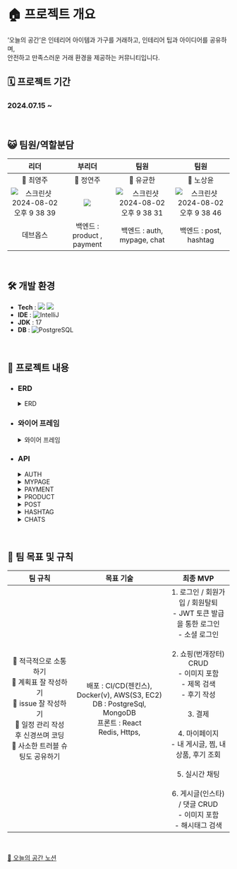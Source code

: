# 🏠 프로젝트 개요
‘오늘의 공간’은 인테리어 아이템과 가구를 거래하고, 인테리어 팁과 아이디어를 공유하며, <br>
안전하고 만족스러운 거래 환경을 제공하는 커뮤니티입니다.
<br>

## 🗓️ 프로젝트 기간
### 2024.07.15 ~ 
<br>

## 😺 팀원/역할분담
|    리더    |    부리더    |    팀원    |    팀원    |                             
|:----:|:----:|:----:|:----:|
|    🌌 최영주    |    🐶 정연주    |    🐯 유균한    |    🦁 노상윤    |
|    ![스크린샷 2024-08-02 오후 9 38 39](https://github.com/user-attachments/assets/b4a66f0d-1384-4c31-a0be-5fefca8838dc)|<img src="https://github.com/user-attachments/assets/481a5a70-4a5c-4674-a7d3-9789081eb5d0">|![스크린샷 2024-08-02 오후 9 38 31](https://github.com/user-attachments/assets/62184f6a-a762-4270-a8f7-850cf351cb57)|  ![스크린샷 2024-08-02 오후 9 38 46](https://github.com/user-attachments/assets/4fc32d59-17e4-48f1-b230-ad1bf4014d3a)    |
|    데브옵스    |   백엔드 : product , payment   |    백엔드 : auth, mypage, chat    |    백엔드 : post, hashtag    |



<br>

## 🛠️ 개발 환경
*  __Tech__ : <img src="https://img.shields.io/badge/Java-007396?style=flat-square&logo=Java&logoColor=white">  <img src="https://img.shields.io/badge/Spring-6DB33F?style=flat-square&logo=Spring&logoColor=white"/>
*  __IDE__ : ![IntelliJ](https://img.shields.io/badge/IntelliJ-000000.svg?style=for-the-badge&logo=intellij-idea&logoColor=white)
*  __JDK__ : 17
*  __DB__ : ![PostgreSQL](https://img.shields.io/badge/postgresql-%23336791.svg?style=for-the-badge&logo=postgresql&logoColor=white)
<br>

## 🌾 프로젝트 내용
* ### ERD
  <details>
    <summary> ERD </summary>
    <img src="https://github.com/user-attachments/assets/64eef2ab-1745-4824-8001-cb1cb988e1fa">
  </details>
  
* ### 와이어 프레임
  <details>
    <summary> 와이어 프레임 </summary>
    <img src="https://github.com/user-attachments/assets/7fee6691-f755-473d-9805-9215b7c18b9c">
  </details>

* ### API
  <details>
  <summary> AUTH </summary>
    <img src="https://github.com/user-attachments/assets/6137f1f2-2524-4d6b-9b13-9a26ef2def74">
  </details>
  <details>
  <summary> MYPAGE </summary>
    <img src="https://github.com/user-attachments/assets/06dee8c6-56a1-4f2a-bbf4-94a13393f1a9">
  </details>
  <details>
  <summary> PAYMENT </summary>
    <img src="https://github.com/user-attachments/assets/ae65e273-0720-4029-9589-5c10f5ab7fcd">
  </details>
  <details>
  <summary> PRODUCT </summary>
    <img src="https://github.com/user-attachments/assets/2ca96e18-7b2a-41aa-adb8-2f8e2e155c24">
  </details>
  <details>
  <summary> POST </summary>
    <img src="https://github.com/user-attachments/assets/f9c42efb-f6b0-4875-8cc4-c791b6ddb1db">
  </details>
  <details>
  <summary> HASHTAG </summary>
    <img src="https://github.com/user-attachments/assets/5e0a0e4a-9839-47c5-b6a2-f60740207845">
  </details>
  <details>
  <summary> CHATS </summary>
    <img src="https://github.com/user-attachments/assets/530dd49f-44a8-40cd-8923-7b3d41de70ad">
  </details>

<br>

## 🌟 팀 목표 및 규칙
|    팀 규칙    |    목표 기술    |    최종 MVP    |
|:----:|:----:|:----:|
|🤝 적극적으로 소통하기 <br> 📑 계획표 잘 작성하기 <br> 📝 issue 잘 작성하기 <br> 📆 일정 관리 작성 후 신경쓰며 코딩 <br> 📮 사소한 트러블 슈팅도 공유하기 |배포 : CI/CD(젠킨스), Docker(v), AWS(S3, EC2) <br> DB : PostgreSql, MongoDB <br> 프론트 : React <br> Redis, Https, | 1. 로그인 / 회원가입 / 회원탈퇴 <br> - JWT 토큰 발급을 통한 로그인 <br> - 소셜 로그인 <br><br> 2. 쇼핑(번개장터) CRUD <br> - 이미지 포함 <br> - 제목 검색 <br> - 후기 작성 <br><br> 3. 결제 <br><br>4. 마이페이지 <br> - 내 게시글, 찜, 내 상품, 후기 조회 <br><br> 5. 실시간 채팅 <br><br> 6. 게시글(인스타) / 댓글 CRUD <br> - 이미지 포함 <br> - 해시태그 검색 |
<br>

[📑 오늘의 공간 노션](https://teamsparta.notion.site/79e3ff8ab6454fcb893d48b368ee9e52)
